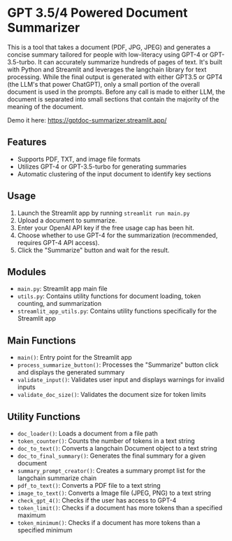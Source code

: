 # **GPT 3.5/4 Powered Document Summarizer**

This is a tool that takes a document (PDF, JPG, JPEG) and generates a concise summary tailored for people with low-literacy using GPT-4 or GPT-3.5-turbo. It can accurately summarize hundreds of pages of text. It's built with Python and Streamlit and leverages the langchain library for text processing.
While the final output is generated with either GPT3.5 or GPT4 (the LLM's that power ChatGPT), only a small portion of the overall document is used in the prompts. Before any call is made to either LLM, the document is separated into
small sections that contain the majority of the meaning of the document. 

Demo it here: https://gptdoc-summarizer.streamlit.app/

## Features

- Supports PDF, TXT, and image file formats
- Utilizes GPT-4 or GPT-3.5-turbo for generating summaries
- Automatic clustering of the input document to identify key sections

## Usage

1. Launch the Streamlit app by running `streamlit run main.py`
2. Upload a document to summarize.
3. Enter your OpenAI API key if the free usage cap has been hit.
4. Choose whether to use GPT-4 for the summarization (recommended, requires GPT-4 API access).
5. Click the "Summarize" button and wait for the result.

## Modules

- `main.py`: Streamlit app main file
- `utils.py`: Contains utility functions for document loading, token counting, and summarization
- `streamlit_app_utils.py`: Contains utility functions specifically for the Streamlit app

## Main Functions

- `main()`: Entry point for the Streamlit app
- `process_summarize_button()`: Processes the "Summarize" button click and displays the generated summary
- `validate_input()`: Validates user input and displays warnings for invalid inputs
- `validate_doc_size()`: Validates the document size for token limits

## Utility Functions

- `doc_loader()`: Loads a document from a file path
- `token_counter()`: Counts the number of tokens in a text string
- `doc_to_text()`: Converts a langchain Document object to a text string
- `doc_to_final_summary()`: Generates the final summary for a given document
- `summary_prompt_creator()`: Creates a summary prompt list for the langchain summarize chain
- `pdf_to_text()`: Converts a PDF file to a text string
- `image_to_text()`: Converts a Image file (JPEG, PNG) to a text string
- `check_gpt_4()`: Checks if the user has access to GPT-4
- `token_limit()`: Checks if a document has more tokens than a specified maximum
- `token_minimum()`: Checks if a document has more tokens than a specified minimum





